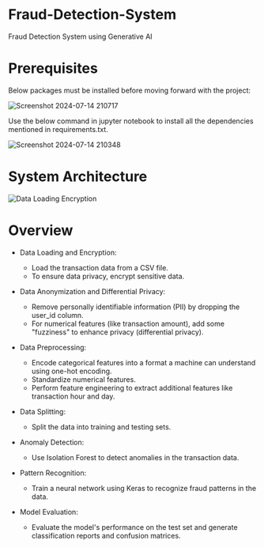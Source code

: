 # Fraud-Detection-System
Fraud Detection System using Generative AI

# Prerequisites

Below packages must be installed before moving forward with the project:

![Screenshot 2024-07-14 210717](https://github.com/user-attachments/assets/c0402f57-367f-4299-ab2d-884023984e42)


Use the below command in jupyter notebook to install all the dependencies mentioned in requirements.txt.

![Screenshot 2024-07-14 210348](https://github.com/user-attachments/assets/95f08b18-3509-4a7b-a0e5-b748ebe01641)

# System Architecture

![Data Loading   Encryption](https://github.com/user-attachments/assets/8676b0c0-14a3-4362-aa8f-a79611c98590)

# Overview

* Data Loading and Encryption:
  * Load the transaction data from a CSV file.
  * To ensure data privacy, encrypt sensitive data.

* Data Anonymization and Differential Privacy:
  * Remove personally identifiable information (PII) by dropping the user_id column.
  * For numerical features (like transaction amount), add some "fuzziness" to enhance privacy (differential privacy).

* Data Preprocessing:
  * Encode categorical features into a format a machine can understand using one-hot encoding.
  * Standardize numerical features.
  * Perform feature engineering to extract additional features like transaction hour and day.

* Data Splitting:
  * Split the data into training and testing sets.

* Anomaly Detection:
  * Use Isolation Forest to detect anomalies in the transaction data.

* Pattern Recognition:
  * Train a neural network using Keras to recognize fraud patterns in the data.

* Model Evaluation:
  * Evaluate the model's performance on the test set and generate classification reports and confusion matrices.


